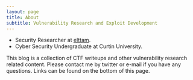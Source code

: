 ```yaml
---
layout: page
title: About
subtitle: Vulnerability Research and Exploit Development
---
```


* Security Researcher at [elttam](https://www.elttam.com/).
* Cyber Security Undergraduate at Curtin University.

This blog is a collection of CTF writeups and other vulnerability research related content. Please contact me by twitter or e-mail if you have any questions. Links can be found on the bottom of this page.
